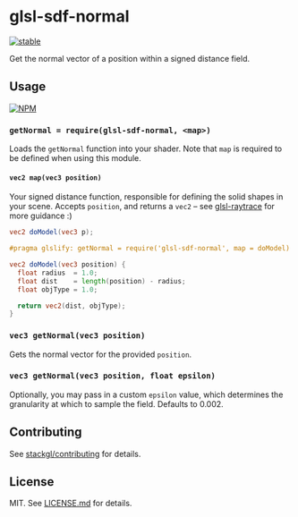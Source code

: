 # glsl-sdf-normal

[![stable](http://badges.github.io/stability-badges/dist/stable.svg)](http://github.com/badges/stability-badges)

Get the normal vector of a position within a signed distance field.

## Usage

[![NPM](https://nodei.co/npm/glsl-sdf-normal.png)](https://nodei.co/npm/glsl-sdf-normal/)

### `getNormal = require(glsl-sdf-normal, <map>)`

Loads the `getNormal` function into your shader. Note that `map`
is required to be defined when using this module.

#### `vec2 map(vec3 position)`

Your signed distance function, responsible for defining the
solid shapes in your scene. Accepts `position`, and returns
a `vec2` – see [glsl-raytrace](http://github.com/stackgl/glsl-raytrace)
for more guidance :)

``` glsl
vec2 doModel(vec3 p);

#pragma glslify: getNormal = require('glsl-sdf-normal', map = doModel)

vec2 doModel(vec3 position) {
  float radius  = 1.0;
  float dist    = length(position) - radius;
  float objType = 1.0;

  return vec2(dist, objType);
}
```

### `vec3 getNormal(vec3 position)`

Gets the normal vector for the provided `position`.

### `vec3 getNormal(vec3 position, float epsilon)`

Optionally, you may pass in a custom `epsilon` value, which
determines the granularity at which to sample the field.
Defaults to 0.002.

## Contributing

See [stackgl/contributing](https://github.com/stackgl/contributing) for details.

## License

MIT. See [LICENSE.md](http://github.com/stackgl/glsl-sdf-normal/blob/master/LICENSE.md) for details.
